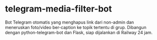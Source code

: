 # telegram-media-filter-bot
Bot Telegram otomatis yang menghapus link dari non-admin dan meneruskan foto/video ber-caption ke topik tertentu di grup. Dibangun dengan python-telegram-bot dan Flask, siap dijalankan di Railway 24 jam.
